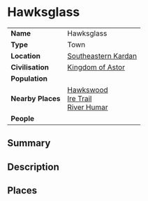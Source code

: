# Hawksglass

|||
| --- | --- |
| **Name** | Hawksglass | place.4
| **Type** | Town |
| **Location** | [Southeastern Kardan](../../regions/southeastern-kardan.md) |
| **Civilisation** | [Kingdom of Astor](../../../civilisations/kingdom-of-astor/kingdom-of-astor.md) |
| **Population** | |
| **Nearby Places** | [Hawkswood](../../topography/forests/hawkswood.md)<br>[Ire Trail](../../roads/ire-trail.md)<br>[River Humar](../../topography/rivers-lakes/river-humar.md) |
| **People** | |

## Summary

## Description

## Places
